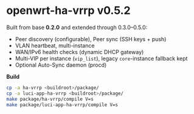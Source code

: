 # openwrt-ha-vrrp v0.5.2

Built from base **0.2.0** and extended through 0.3.0–0.5.0:
- Peer discovery (configurable), Peer sync (SSH keys + push)
- VLAN heartbeat, multi-instance
- WAN/IPv6 health checks (dynamic DHCP gateway)
- Multi-VIP per instance (`vip_list`), legacy `core`-instance fallback kept
- Optional Auto-Sync daemon (procd)

**Build**
```sh
cp -a ha-vrrp <buildroot>/package/
cp -a luci-app-ha-vrrp <buildroot>/package/
make package/ha-vrrp/compile V=s
make package/luci-app-ha-vrrp/compile V=s
```
